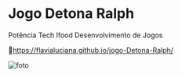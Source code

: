 # Jogo Detona Ralph
Potência Tech Ifood Desenvolvimento de Jogos

🔗https://flavialuciana.github.io/jogo-Detona-Ralph/

![foto](https://github.com/FlaviaLuciana/jogo-Detona-Ralph/assets/86089079/cd9fa672-271a-434d-9e36-7a97382126c7)



